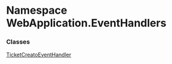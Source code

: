 # <a id="WebApplication_EventHandlers"></a> Namespace WebApplication.EventHandlers

### Classes

 [TicketCreatoEventHandler](WebApplication.EventHandlers.TicketCreatoEventHandler.md)

